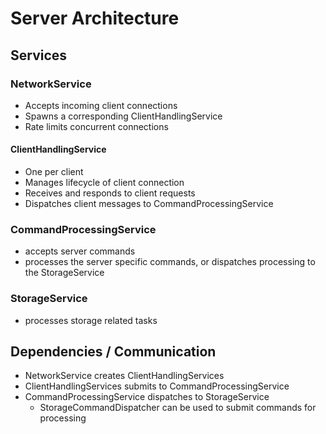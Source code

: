 # Server Architecture

## Services

### NetworkService

- Accepts incoming client connections
- Spawns a corresponding ClientHandlingService
- Rate limits concurrent connections

#### ClientHandlingService

- One per client
- Manages lifecycle of client connection
- Receives and responds to client requests
- Dispatches client messages to CommandProcessingService

### CommandProcessingService

- accepts server commands
- processes the server specific commands, or dispatches processing to the StorageService

### StorageService

- processes storage related tasks

## Dependencies / Communication

- NetworkService creates ClientHandlingServices
- ClientHandlingServices submits to CommandProcessingService
- CommandProcessingService dispatches to StorageService
    - StorageCommandDispatcher can be used to submit commands for processing
